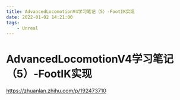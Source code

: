 ```yaml
---
title: AdvancedLocomotionV4学习笔记（5）-FootIK实现
date: 2022-01-02 14:21:00
tags:
    - Unreal
---
```


# AdvancedLocomotionV4学习笔记（5）-FootIK实现

https://zhuanlan.zhihu.com/p/192473710